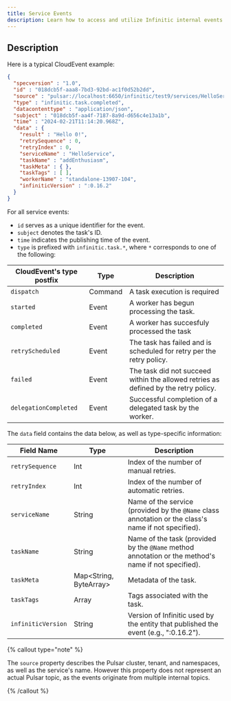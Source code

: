 ```yaml
---
title: Service Events
description: Learn how to access and utilize Infinitic internal events in CloudEvent JSON format for auditing, custom dashboards, logging, and more. Discover how to configure event listeners for your services to handle events efficiently.
---
```


## Description

Here is a typical CloudEvent example:

```json
{
  "specversion" : "1.0",
  "id" : "018dcb5f-aaa8-7bd3-92bd-ac1f0d52b2dd",
  "source" : "pulsar://localhost:6650/infinitic/test9/services/HelloService",
  "type" : "infinitic.task.completed",
  "datacontenttype" : "application/json",
  "subject" : "018dcb5f-aa4f-7187-8a9d-d656c4e13a1b",
  "time" : "2024-02-21T11:14:20.968Z",
  "data" : {
    "result" : "Hello 0!",
    "retrySequence" : 0,
    "retryIndex" : 0,
    "serviceName" : "HelloService",
    "taskName" : "addEnthusiasm",
    "taskMeta" : { },
    "taskTags" : [ ],
    "workerName" : "standalone-13907-104",
    "infiniticVersion" : ":0.16.2"
  }
}
```

For all service events:

- `id` serves as a unique identifier for the event.
- `subject` denotes the task's ID.
- `time` indicates the publishing time of the event.
- `type` is prefixed with `infinitic.task.*`, where `*` corresponds to one of the following:

| CloudEvent's type postfix | Type   | Description                                                                      |
| --------------------- | ------- | -------------------------------------------------------------------------------- |
| `dispatch`            | Command | A task execution is required                                       |
| `started`             | Event   | A worker has begun processing the task.                        |
| `completed`           | Event   | A worker has succesfuly processed the task                    |
| `retryScheduled`      | Event   | The task has failed and is scheduled for retry per the retry policy. |
| `failed`              | Event   | The task did not succeed within the allowed retries as defined by the retry policy. |
| `delegationCompleted` | Event   | Successful completion of a delegated task by the worker.              |

The `data` field contains the data below, as well as type-specific information:

| Field Name          | Type     | Description                                                                   |
| --------------------| ---------| ------------------------------------------------------------------------------|
| `retrySequence`     | Int      | Index of the number of manual retries.                                       |
| `retryIndex`        | Int      | Index of the number of automatic retries.                                    |
| `serviceName`       | String   | Name of the service (provided by the `@Name` class annotation or the class's name if not specified). |
| `taskName`          | String   | Name of the task (provided by the `@Name` method annotation or the method's name if not specified). |
| `taskMeta`          | Map<String, ByteArray> | Metadata of the task.                                                   |
| `taskTags`          | Array<String> | Tags associated with the task.                                           |
| `infiniticVersion`  | String   | Version of Infinitic used by the entity that published the event (e.g., ":0.16.2"). |

{% callout type="note"  %}

The `source` property describes the Pulsar cluster, tenant, and namespaces, as well as the service's name. However this property does not represent an actual Pulsar topic, as the events originate from multiple internal topics.

{% /callout  %}